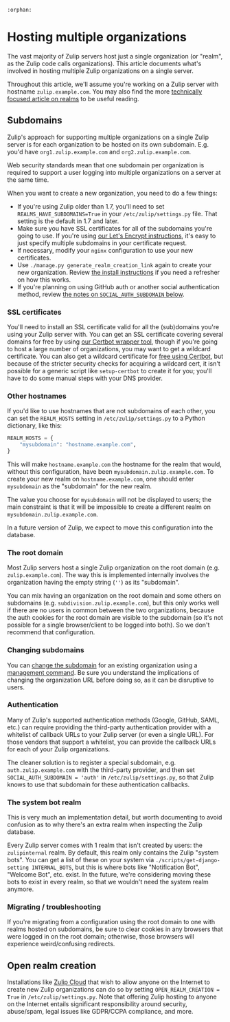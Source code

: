 ```{eval-rst}
:orphan:
```

# Hosting multiple organizations

The vast majority of Zulip servers host just a single organization (or
"realm", as the Zulip code calls organizations). This article
documents what's involved in hosting multiple Zulip organizations on a
single server.

Throughout this article, we'll assume you're working on a Zulip server
with hostname `zulip.example.com`. You may also find the more
[technically focused article on realms](../subsystems/realms.md) to be useful
reading.

## Subdomains

Zulip's approach for supporting multiple organizations on a single
Zulip server is for each organization to be hosted on its own
subdomain. E.g. you'd have `org1.zulip.example.com` and
`org2.zulip.example.com`.

Web security standards mean that one subdomain per organization is
required to support a user logging into multiple organizations on a
server at the same time.

When you want to create a new organization, you need to do a few
things:

- If you're using Zulip older than 1.7, you'll need to set
  `REALMS_HAVE_SUBDOMAINS=True` in your `/etc/zulip/settings.py`
  file. That setting is the default in 1.7 and later.
- Make sure you have SSL certificates for all of the subdomains you're
  going to use. If you're using
  [our Let's Encrypt instructions](ssl-certificates.md), it's easy to
  just specify multiple subdomains in your certificate request.
- If necessary, modify your `nginx` configuration to use your new
  certificates.
- Use `./manage.py generate_realm_creation_link` again to create your
  new organization. Review
  [the install instructions](install.md) if you need a
  refresher on how this works.
- If you're planning on using GitHub auth or another social
  authentication method, review
  [the notes on `SOCIAL_AUTH_SUBDOMAIN` below](#authentication).

### SSL certificates

You'll need to install an SSL certificate valid for all the
(sub)domains you're using your Zulip server with. You can get an SSL
certificate covering several domains for free by using
[our Certbot wrapper tool](ssl-certificates.md#after-zulip-is-already-installed),
though if you're going to host a large number of organizations, you
may want to get a wildcard certificate. You can also get a wildcard
certificate for
[free using Certbot](https://community.letsencrypt.org/t/getting-wildcard-certificates-with-certbot/56285),
but because of the stricter security checks for acquiring a wildcard
cert, it isn't possible for a generic script like `setup-certbot` to
create it for you; you'll have to do some manual steps with your DNS
provider.

### Other hostnames

If you'd like to use hostnames that are not subdomains of each other,
you can set the `REALM_HOSTS` setting in `/etc/zulip/settings.py` to a
Python dictionary, like this:

```python
REALM_HOSTS = {
    "mysubdomain": "hostname.example.com",
}
```

This will make `hostname.example.com` the hostname for the realm that
would, without this configuration, have been
`mysubdomain.zulip.example.com`. To create your new realm on
`hostname.example.com`, one should enter `mysubdomain` as the
"subdomain" for the new realm.

The value you choose for `mysubdomain` will not be displayed to users;
the main constraint is that it will be impossible to create a
different realm on `mysubdomain.zulip.example.com`.

In a future version of Zulip, we expect to move this configuration
into the database.

### The root domain

Most Zulip servers host a single Zulip organization on the root domain
(e.g. `zulip.example.com`). The way this is implemented internally
involves the organization having the empty string (`''`) as its
"subdomain".

You can mix having an organization on the root domain and some others
on subdomains (e.g. `subdivision.zulip.example.com`), but this only
works well if there are no users in common between the two
organizations, because the auth cookies for the root domain are
visible to the subdomain (so it's not possible for a single
browser/client to be logged into both). So we don't recommend that
configuration.

### Changing subdomains

You can [change the subdomain][help-center-change-url] for an existing
organization using a [management command][management-commands]. Be
sure you understand the implications of changing the organization URL
before doing so, as it can be disruptive to users.

[management-commands]: ../production/management-commands.md
[help-center-change-url]: https://zulip.com/help/change-organization-url

### Authentication

Many of Zulip's supported authentication methods (Google, GitHub,
SAML, etc.) can require providing the third-party authentication
provider with a whitelist of callback URLs to your Zulip server (or
even a single URL). For those vendors that support a whitelist, you
can provide the callback URLs for each of your Zulip organizations.

The cleaner solution is to register a special subdomain, e.g.
`auth.zulip.example.com` with the third-party provider, and then set
`SOCIAL_AUTH_SUBDOMAIN = 'auth'` in `/etc/zulip/settings.py`, so that
Zulip knows to use that subdomain for these authentication callbacks.

### The system bot realm

This is very much an implementation detail, but worth documenting to
avoid confusion as to why there's an extra realm when inspecting the
Zulip database.

Every Zulip server comes with 1 realm that isn't created by users: the
`zulipinternal` realm. By default, this realm only contains the Zulip "system
bots". You can get a list of these on your system via
`./scripts/get-django-setting INTERNAL_BOTS`, but this is where bots
like "Notification Bot", "Welcome Bot", etc. exist. In the future,
we're considering moving these bots to exist in every realm, so that
we wouldn't need the system realm anymore.

### Migrating / troubleshooting

If you're migrating from a configuration using the root domain to one
with realms hosted on subdomains, be sure to clear cookies in any
browsers that were logged in on the root domain; otherwise, those
browsers will experience weird/confusing redirects.

## Open realm creation

Installations like [Zulip Cloud](https://zulip.com/plans/) that wish to
allow anyone on the Internet to create new Zulip organizations can do
so by setting `OPEN_REALM_CREATION = True` in
`/etc/zulip/settings.py`. Note that offering Zulip hosting to anyone
on the Internet entails significant responsibility around security,
abuse/spam, legal issues like GDPR/CCPA compliance, and more.
